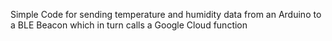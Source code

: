 Simple Code for sending temperature and humidity data from an Arduino to a BLE Beacon which in turn calls a Google Cloud function

